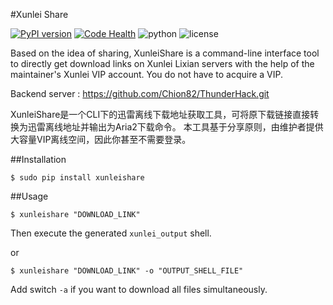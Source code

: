 #Xunlei Share

[![PyPI version](https://badge.fury.io/py/xunleishare.svg)](https://badge.fury.io/py/xunleishare)
[![Code Health](https://landscape.io/github/Chion82/xunlei_share/master/landscape.svg?style=flat)](https://landscape.io/github/Chion82/xunlei_share/master)
![python](https://img.shields.io/badge/python-2.7-green.svg)
![license](https://img.shields.io/badge/license-MIT-brightgreen.svg)

Based on the idea of sharing, XunleiShare is a command-line interface tool to directly get download links on Xunlei Lixian servers with the help of the maintainer's Xunlei VIP account. You do not have to acquire a VIP.

Backend server : https://github.com/Chion82/ThunderHack.git

XunleiShare是一个CLI下的迅雷离线下载地址获取工具，可将原下载链接直接转换为迅雷离线地址并输出为Aria2下载命令。 本工具基于分享原则，由维护者提供大容量VIP离线空间，因此你甚至不需要登录。

##Installation

```
$ sudo pip install xunleishare
```

##Usage

```
$ xunleishare "DOWNLOAD_LINK"
```
Then execute the generated ```xunlei_output``` shell.

or

```
$ xunleishare "DOWNLOAD_LINK" -o "OUTPUT_SHELL_FILE"
```

Add switch ```-a``` if you want to download all files simultaneously.
